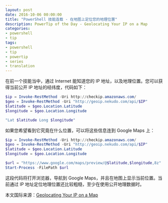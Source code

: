 ```yaml
---
layout: post
date: 2016-10-06 00:00:00
title: "PowerShell 技能连载 - 在地图上定位您的地理位置"
description: PowerTip of the Day - Geolocating Your IP on a Map
categories:
- powershell
- tip
tags:
- powershell
- tip
- powertip
- series
- translation
---
```

在前一个技能当中，通过 Internet 能知道您的 IP 地址，以及地理位置。您可以获得当前公开 IP 地址的经纬度，代码如下：

```powershell
$ip = Invoke-RestMethod -Uri http://checkip.amazonaws.com/ 
$geo = Invoke-RestMethod -Uri "http://geoip.nekudo.com/api/$IP" 
$latitude = $geo.Location.Latitude
$longitude = $geo.Location.Longitude

"Lat $latitude Long $longitude"
```

如果您希望看到它究竟在什么位置，可以将这些信息连到 Google Maps 上：

```powershell
$ip = Invoke-RestMethod -Uri http://checkip.amazonaws.com/ 
$geo = Invoke-RestMethod -Uri "http://geoip.nekudo.com/api/$IP" 
$latitude = $geo.Location.Latitude
$longitude = $geo.Location.Longitude

$url = "https://www.google.com/maps/preview/@$latitude,$longitude,8z"
Start-Process -FilePath $url
```

这段代码将打开浏览器，导航到 Google Maps，并且在地图上显示当前位置。当前通过 IP 地址定位地理位置还比较粗糙，至少在使用公开地理数据时。

<!--more-->
本文国际来源：[Geolocating Your IP on a Map](http://community.idera.com/powershell/powertips/b/tips/posts/geolocating-your-ip-on-a-map)
